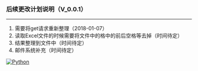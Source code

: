 ### 后续更改计划说明（V_0.0.1）

------------
1. 需要将get请求重新整理（2018-01-07）
2. 读取Excel文件的时候需要将文件中的格中的前后空格等去掉（时间待定）
3. 结果整理到文件中（时间待定）
4. 邮件系统补充（时间待定）





[![Python](https://ss2.bdstatic.com/70cFvnSh_Q1YnxGkpoWK1HF6hhy/it/u=3396642439,2113025435&fm=27&gp=0.jpg "Python")](https://ss2.bdstatic.com/70cFvnSh_Q1YnxGkpoWK1HF6hhy/it/u=3396642439,2113025435&fm=27&gp=0.jpg "Python")
